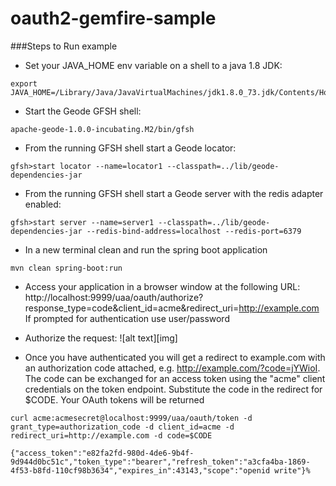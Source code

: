 # oauth2-gemfire-sample

###Steps to Run example
* Set your JAVA_HOME env variable on a shell to a java 1.8 JDK:  
```
export JAVA_HOME=/Library/Java/JavaVirtualMachines/jdk1.8.0_73.jdk/Contents/Home
```

* Start the Geode GFSH shell:
```
apache-geode-1.0.0-incubating.M2/bin/gfsh
```

* From the running GFSH shell start a Geode locator:
```
gfsh>start locator --name=locator1 --classpath=../lib/geode-dependencies-jar
```

* From the running GFSH shell start a Geode server with the redis adapter enabled:
```
gfsh>start server --name=server1 --classpath=../lib/geode-dependencies-jar --redis-bind-address=localhost --redis-port=6379
```

* In a new terminal clean and run the spring boot application
```
mvn clean spring-boot:run
```

* Access your application in a browser window at the following URL: http://localhost:9999/uaa/oauth/authorize?response_type=code&client_id=acme&redirect_uri=http://example.com  If prompted for authentication use user/password

* Authorize the request:
![alt text][img]

[logo]: /img.png "Image"

* Once you have authenticated you will get a redirect to example.com with an authorization code attached, e.g. http://example.com/?code=jYWioI.  The code can be exchanged for an access token using the "acme" client credentials on the token endpoint. Substitute the code in the redirect for $CODE.  Your OAuth tokens will be returned
```
curl acme:acmesecret@localhost:9999/uaa/oauth/token -d grant_type=authorization_code -d client_id=acme -d redirect_uri=http://example.com -d code=$CODE

{"access_token":"e82fa2fd-980d-4de6-9b4f-9d944d0bc51c","token_type":"bearer","refresh_token":"a3cfa4ba-1869-4f53-b8fd-110cf98b3634","expires_in":43143,"scope":"openid write"}%  
```
